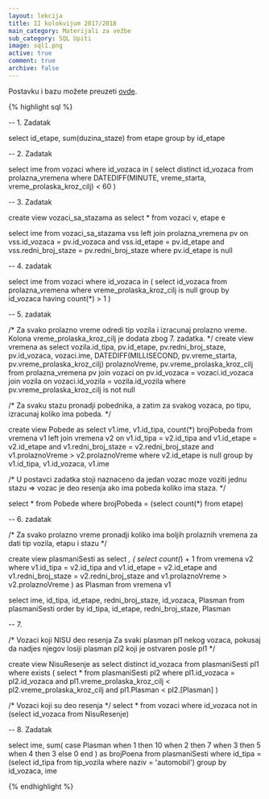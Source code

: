 ```yaml
---
layout: lekcija
title: II kolokvijum 2017/2018
main_category: Materijali za vežbe
sub_category: SQL Upiti
image: sql1.png
active: true
comment: true
archive: false
---
```


Postavku i bazu možete preuzeti [ovde](https://imi.pmf.kg.ac.rs/moodle/mod/folder/view.php?id=6069).

{% highlight sql %}

-- 1. Zadatak

select id_etape, sum(duzina_staze) 
from etape
group by id_etape 

-- 2. Zadatak

select ime
from vozaci
where id_vozaca in (
						select distinct id_vozaca
						from prolazna_vremena
						where DATEDIFF(MINUTE, vreme_starta, vreme_prolaska_kroz_cilj) < 60
					)

-- 3. Zadatak

create view vozaci_sa_stazama as
select *
from vozaci v, etape e

select ime
from vozaci_sa_stazama vss left join prolazna_vremena pv on
	vss.id_vozaca = pv.id_vozaca 
	and vss.id_etape = pv.id_etape 
	and vss.redni_broj_staze = pv.redni_broj_staze
where pv.id_etape is null

-- 4. zadatak

select ime
from vozaci
where id_vozaca in (
						select id_vozaca
						from prolazna_vremena
						where vreme_prolaska_kroz_cilj is null
						group by id_vozaca
						having count(*) > 1
					)

-- 5. zadatak

/*
	Za svako prolazno vreme odredi tip vozila i izracunaj prolazno vreme.
	Kolona vreme_prolaska_kroz_cilj je dodata zbog 7. zadatka.
*/
create view vremena as
select vozila.id_tipa, 
		pv.id_etape, 
		pv.redni_broj_staze,
		pv.id_vozaca,
		vozaci.ime,
		DATEDIFF(MILLISECOND, pv.vreme_starta,
			pv.vreme_prolaska_kroz_cilj) prolaznoVreme, pv.vreme_prolaska_kroz_cilj
from prolazna_vremena pv join vozaci on
	pv.id_vozaca = vozaci.id_vozaca join vozila
	on vozaci.id_vozila = vozila.id_vozila
where pv.vreme_prolaska_kroz_cilj is not null

/*
	Za svaku stazu pronadji pobednika, a zatim za svakog vozaca, po tipu, izracunaj koliko ima pobeda.
*/

create view Pobede as
select v1.ime, v1.id_tipa, count(*) brojPobeda
from vremena v1 left join vremena v2
	on v1.id_tipa = v2.id_tipa
		and v1.id_etape = v2.id_etape
		and v1.redni_broj_staze = v2.redni_broj_staze
		and v1.prolaznoVreme > v2.prolaznoVreme
where v2.id_etape is null
group by v1.id_tipa, v1.id_vozaca, v1.ime


/*
	U postavci zadatka stoji naznaceno da jedan vozac moze voziti jednu stazu => vozac je deo resenja ako ima
	pobeda koliko ima staza.
*/

select *
from Pobede
where brojPobeda = (select count(*) from etape)

-- 6. zadatak

/*
	Za svako prolazno vreme pronadji koliko ima boljih prolaznih vremena 
	za dati tip vozila, etapu i stazu
*/

create view plasmaniSesti as
select *, ( 
				select count(*) + 1
				from vremena v2
				where v1.id_tipa = v2.id_tipa
				and v1.id_etape = v2.id_etape
				and v1.redni_broj_staze = v2.redni_broj_staze
				and v1.prolaznoVreme > v2.prolaznoVreme
		  ) as Plasman
from vremena v1

select ime, id_tipa, id_etape, redni_broj_staze, id_vozaca, Plasman
from plasmaniSesti
order by id_tipa, id_etape, redni_broj_staze, Plasman

-- 7.

/* Vozaci koji NISU deo resenja
	Za svaki plasman pl1 nekog vozaca, pokusaj da nadjes njegov losiji plasman pl2 koji
	je ostvaren posle pl1
*/

create view NisuResenje as
select distinct id_vozaca
from plasmaniSesti pl1
where exists 
(
	select *
	from plasmaniSesti pl2
	where pl1.id_vozaca = pl2.id_vozaca 
	and pl1.vreme_prolaska_kroz_cilj < pl2.vreme_prolaska_kroz_cilj
	and pl1.Plasman < pl2.[Plasman]
)

/*
	Vozaci koji su deo resenja
*/
select *
from vozaci
where id_vozaca not in (select id_vozaca from NisuResenje)


-- 8. Zadatak

select ime, sum(
					case Plasman
					when 1 then 10
					when 2 then 7
					when 3 then 5
					when 4 then 3
					else 0
					end
				) as brojPoena
from plasmaniSesti
where id_tipa = (select id_tipa from tip_vozila where naziv = 'automobil')
group by id_vozaca, ime

{% endhighlight %}
